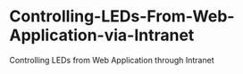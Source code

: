 # Controlling-LEDs-From-Web-Application-via-Intranet
Controlling LEDs from Web Application through Intranet
